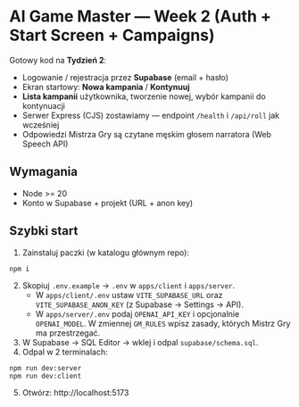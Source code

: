 # AI Game Master — Week 2 (Auth + Start Screen + Campaigns)

Gotowy kod na **Tydzień 2**:
- Logowanie / rejestracja przez **Supabase** (email + hasło)
- Ekran startowy: **Nowa kampania** / **Kontynuuj**
- **Lista kampanii** użytkownika, tworzenie nowej, wybór kampanii do kontynuacji
- Serwer Express (CJS) zostawiamy — endpoint `/health` i `/api/roll` jak wcześniej
- Odpowiedzi Mistrza Gry są czytane męskim głosem narratora (Web Speech API)

## Wymagania
- Node >= 20
- Konto w Supabase + projekt (URL + anon key)

## Szybki start
1) Zainstaluj paczki (w katalogu głównym repo):
```
npm i
```
2) Skopiuj `.env.example` → `.env` w `apps/client` i `apps/server`.
   - W `apps/client/.env` ustaw `VITE_SUPABASE_URL` oraz `VITE_SUPABASE_ANON_KEY` (z Supabase → Settings → API).
   - W `apps/server/.env` podaj `OPENAI_API_KEY` i opcjonalnie `OPENAI_MODEL`. W zmiennej `GM_RULES` wpisz zasady, których Mistrz Gry ma przestrzegać.
3) W Supabase → SQL Editor → wklej i odpal `supabase/schema.sql`.
4) Odpal w 2 terminalach:
```
npm run dev:server
npm run dev:client
```
5) Otwórz: http://localhost:5173
